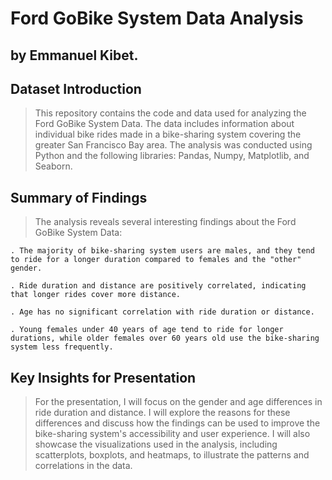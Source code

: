 # Ford GoBike System Data Analysis
## by Emmanuel Kibet.


## Dataset Introduction

> This repository contains the code and data used for analyzing the Ford GoBike System Data. The data includes information about individual bike rides made in a bike-sharing system covering the greater San Francisco Bay area. The analysis was conducted using Python and the following libraries: Pandas, Numpy, Matplotlib, and Seaborn.


## Summary of Findings

> The analysis reveals several interesting findings about the Ford GoBike System Data:

    . The majority of bike-sharing system users are males, and they tend to ride for a longer duration compared to females and the "other" gender.

    . Ride duration and distance are positively correlated, indicating that longer rides cover more distance.

    . Age has no significant correlation with ride duration or distance.

    . Young females under 40 years of age tend to ride for longer durations, while older females over 60 years old use the bike-sharing system less frequently.


## Key Insights for Presentation

> For the presentation, I  will focus on the gender and age differences in ride duration and distance. I will explore the reasons for these differences and discuss how the findings can be used to improve the bike-sharing system's accessibility and user experience. I will also showcase the visualizations used in the analysis, including scatterplots, boxplots, and heatmaps, to illustrate the patterns and correlations in the data.